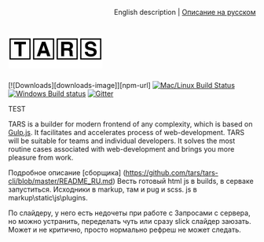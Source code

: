 <p align="right">
English description | <a href="README_RU.md">Описание на русском</a>
</p>

# ![Tars](https://raw.githubusercontent.com/artem-malko/artwork/master/tars/logo.png)

[![Downloads][downloads-image]][npm-url] [![Mac/Linux Build Status](https://img.shields.io/travis/tars/tars/master.svg?label=Mac%20OSX%20%26%20Linux&style=flat-square)](https://travis-ci.org/tars/tars) [![Windows Build status](https://img.shields.io/appveyor/ci/artem-malko/tars/master.svg?label=Windows&style=flat-square)](https://ci.appveyor.com/project/artem-malko/tars/branch/master) [![Gitter](https://img.shields.io/badge/gitter-join%20chat%20%E2%86%92-brightgreen.svg?style=flat-square)](https://gitter.im/tars/tars?utm_source=badge&utm_medium=badge&utm_campaign=pr-badge)



 TEST

TARS is a builder for modern frontend of any complexity, which is based on [Gulp.js](http://gulpjs.com/). It facilitates and accelerates process of web-development. TARS will be suitable for teams and individual developers. It solves the most routine cases associated with web-development and brings you more pleasure from work.

Подробное описание [сборщика] (https://github.com/tars/tars-cli/blob/master/README_RU.md)
Весть готовый html js в builds, в серваке запуститься.
Исходники в markup, там и pug и scss.
js в markup\static\js\plugins.

По слайдеру, у него есть недочеты при работе с Запросами с сервера, но можно устранить, переделать чуть или сразу slick слайдер заюзать.
Может и не критично, просто нормально рефреш не может следать.


